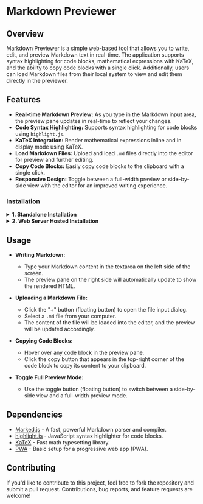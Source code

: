 # Markdown Previewer

## Overview

Markdown Previewer is a simple web-based tool that allows you to write, edit, and preview Markdown text in real-time. The application supports syntax highlighting for code blocks, mathematical expressions with KaTeX, and the ability to copy code blocks with a single click. Additionally, users can load Markdown files from their local system to view and edit them directly in the previewer.

## Features

- **Real-time Markdown Preview:** As you type in the Markdown input area, the preview pane updates in real-time to reflect your changes.
- **Code Syntax Highlighting:** Supports syntax highlighting for code blocks using `highlight.js`.
- **KaTeX Integration:** Render mathematical expressions inline and in display mode using KaTeX.
- **Load Markdown Files:** Upload and load `.md` files directly into the editor for preview and further editing.
- **Copy Code Blocks:** Easily copy code blocks to the clipboard with a single click.
- **Responsive Design:** Toggle between a full-width preview or side-by-side view with the editor for an improved writing experience.

### Installation

<details>
<summary><strong>1. Standalone Installation</strong></summary>

1. **Clone the repository:**
   ```bash
   git clone https://github.com/h471x/markdown_previewer.git
   ```
   
2. **Navigate to the project directory:**
   ```bash
   cd markdown_previewer
   ```

3. **Open `index.html` in your browser:**
   - Simply open the `index.html` file in your preferred web browser to start using the Markdown Previewer.

</details>

<details>
<summary><strong>2. Web Server Hosted Installation</strong></summary>

**For Linux (Apache or Nginx):**

1. **Clone the repository directly to the web server directory:**
   - For **Apache** (default document root: `/var/www/html/`):
     ```bash
     sudo git clone https://github.com/h471x/markdown_previewer.git /var/www/html/markdown_previewer
     ```
   - For **Nginx** (default document root: `/usr/share/nginx/html/`):
     ```bash
     sudo git clone https://github.com/h471x/markdown_previewer.git /usr/share/nginx/html/markdown_previewer
     ```

2. **Ensure the web server is running:**
   - For **Apache**:
     ```bash
     sudo systemctl start apache2
     ```
   - For **Nginx**:
     ```bash
     sudo systemctl start nginx
     ```

3. **Access the Markdown Previewer in your browser:**
   - Navigate to `http://localhost/markdown_previewer`.

---

**For Windows (Using WAMP or XAMPP):**

1. **Clone the repository to your local machine:**
   ```bash
   git clone https://github.com/h471x/markdown_previewer.git
   ```

2. **Copy the project directory to the WAMP or XAMPP document root:**
   - For **WAMP** (usually `C:\wamp64\www\`):
     ```bash
     xcopy markdown_previewer C:\wamp64\www\markdown_previewer /E /I
     ```
   - For **XAMPP** (usually `C:\xampp\htdocs\`):
     ```bash
     xcopy markdown_previewer C:\xampp\htdocs\markdown_previewer /E /I
     ```

3. **Start the WAMP or XAMPP server.**

4. **Access the Markdown Previewer in your browser:**
   - Navigate to `http://localhost/markdown_previewer`.

___

</details>

## Usage

- **Writing Markdown:**
  - Type your Markdown content in the textarea on the left side of the screen.
  - The preview pane on the right side will automatically update to show the rendered HTML.

- **Uploading a Markdown File:**
  - Click the "+" button (floating button) to open the file input dialog.
  - Select a `.md` file from your computer.
  - The content of the file will be loaded into the editor, and the preview will be updated accordingly.

- **Copying Code Blocks:**
  - Hover over any code block in the preview pane.
  - Click the copy button that appears in the top-right corner of the code block to copy its content to your clipboard.

- **Toggle Full Preview Mode:**
  - Use the toggle button (floating button) to switch between a side-by-side view and a full-width preview mode.

## Dependencies

- [Marked.js](https://github.com/markedjs/marked) - A fast, powerful Markdown parser and compiler.
- [highlight.js](https://highlightjs.org/) - JavaScript syntax highlighter for code blocks.
- [KaTeX](https://katex.org/) - Fast math typesetting library.
- [PWA](https://developer.mozilla.org/en-US/docs/Web/Progressive_web_apps) - Basic setup for a progressive web app (PWA).

## Contributing

If you'd like to contribute to this project, feel free to fork the repository and submit a pull request. Contributions, bug reports, and feature requests are welcome!
